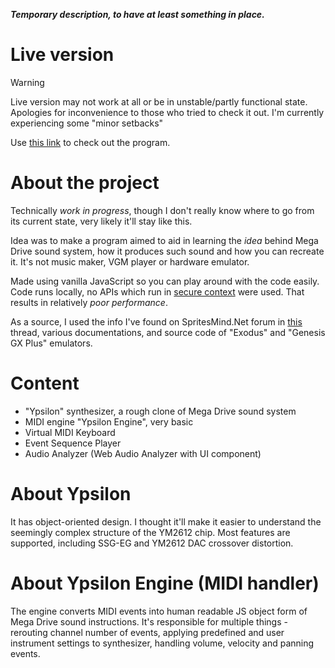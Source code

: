 ***Temporary description, to have at least something in place.***

# Live version
> [!WARNING]
> Live version may not work at all or be in unstable/partly functional state. Apologies for inconvenience to those who tried to check it out. I'm currently experiencing some "minor setbacks"

Use [this link](https://gendyp.github.io/smdss_clone/core/index.html) to check out the program.

# About the project
Technically *work in progress*, though I don't really know where to go from its current state, very likely it'll stay like this.

Idea was to make a program aimed to aid in learning the *idea* behind Mega Drive sound system, how it produces such sound and how you can recreate it. It's not music maker, VGM player or hardware emulator.

Made using vanilla JavaScript so you can play around with the code easily. Code runs locally, no APIs which run in [secure context](https://developer.mozilla.org/en-US/docs/Web/Security/Secure_Contexts) were used. That results in relatively *poor performance*.

As a source, I used the info I've found on SpritesMind.Net forum in [this](http://gendev.spritesmind.net/forum/viewtopic.php?f=24&t=386) thread, various documentations, and source code of "Exodus" and "Genesis GX Plus" emulators.

# Content
* "Ypsilon" synthesizer, a rough clone of Mega Drive sound system
* MIDI engine "Ypsilon Engine", very basic
* Virtual MIDI Keyboard
* Event Sequence Player
* Audio Analyzer (Web Audio Analyzer with UI component)

# About Ypsilon
It has object-oriented design. I thought it'll make it easier to understand the seemingly complex structure of the YM2612 chip. Most features are supported, including SSG-EG and YM2612 DAC crossover distortion.

# About Ypsilon Engine (MIDI handler)
The engine converts MIDI events into human readable JS object form of Mega Drive sound instructions. It's responsible for multiple things - rerouting channel number of events, applying predefined and user instrument settings to synthesizer, handling volume, velocity and panning events.
